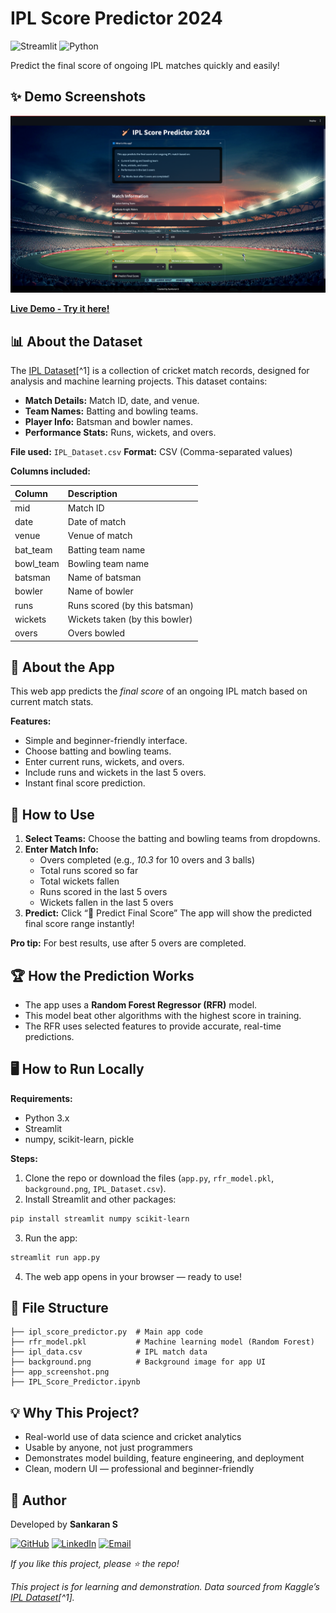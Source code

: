 # IPL Score Predictor 2024

![Streamlit](https://img.shields.io/badge/Streamlit-FF4B4B?style=for-the-badge&logo=Streamlit&logoColor=white)
![Python](https://img.shields.io/badge/Python-3776AB?style=for-the-badge&logo=python&logoColor=white)

Predict the final score of ongoing IPL matches quickly and easily!

## ✨ Demo Screenshots

![App Screenshot](app_screenshot.png)

**[Live Demo - Try it here!](https://ipl-score-predictor-fsu9.onrender.com/)**

## 📊 About the Dataset

The [IPL Dataset](https://www.kaggle.com/datasets/umairziact/ipl-dataset)[^1] is a collection of cricket match records, designed for analysis and machine learning projects. This dataset contains:

- **Match Details:** Match ID, date, and venue.
- **Team Names:** Batting and bowling teams.
- **Player Info:** Batsman and bowler names.
- **Performance Stats:** Runs, wickets, and overs.

**File used:** `IPL_Dataset.csv`
**Format:** CSV (Comma-separated values)

**Columns included:**


| Column | Description |
| :-- | :-- |
| mid | Match ID |
| date | Date of match |
| venue | Venue of match |
| bat_team | Batting team name |
| bowl_team | Bowling team name |
| batsman | Name of batsman |
| bowler | Name of bowler |
| runs | Runs scored (by this batsman) |
| wickets | Wickets taken (by this bowler) |
| overs | Overs bowled |

## 🏏 About the App

This web app predicts the *final score* of an ongoing IPL match based on current match stats.

**Features:**

- Simple and beginner-friendly interface.
- Choose batting and bowling teams.
- Enter current runs, wickets, and overs.
- Include runs and wickets in the last 5 overs.
- Instant final score prediction.

## 🚦 How to Use

1. **Select Teams:** Choose the batting and bowling teams from dropdowns.
2. **Enter Match Info:**
    - Overs completed (e.g., *10.3* for 10 overs and 3 balls)
    - Total runs scored so far
    - Total wickets fallen
    - Runs scored in the last 5 overs
    - Wickets fallen in the last 5 overs
3. **Predict:** Click “🎯 Predict Final Score”
The app will show the predicted final score range instantly!

**Pro tip:** For best results, use after 5 overs are completed.

## 🏆 How the Prediction Works

- The app uses a **Random Forest Regressor (RFR)** model.
- This model beat other algorithms with the highest score in training.
- The RFR uses selected features to provide accurate, real-time predictions.


## 🖥️ How to Run Locally

**Requirements:**

- Python 3.x
- Streamlit
- numpy, scikit-learn, pickle

**Steps:**

1. Clone the repo or download the files (`app.py`, `rfr_model.pkl`, `background.png`, `IPL_Dataset.csv`).
2. Install Streamlit and other packages:

```bash
pip install streamlit numpy scikit-learn
```

3. Run the app:

```bash
streamlit run app.py
```

4. The web app opens in your browser — ready to use!

## 📂 File Structure

```
├── ipl_score_predictor.py  # Main app code
├── rfr_model.pkl           # Machine learning model (Random Forest)
├── ipl_data.csv            # IPL match data
├── background.png          # Background image for app UI
├── app_screenshot.png
├── IPL_Score_Predictor.ipynb  
```


## 💡 Why This Project?

- Real-world use of data science and cricket analytics
- Usable by anyone, not just programmers
- Demonstrates model building, feature engineering, and deployment
- Clean, modern UI — professional and beginner-friendly


## 👤 Author

Developed by **Sankaran S**
 
[![GitHub](https://img.shields.io/badge/GitHub-181717?style=for-the-badge&logo=github&logoColor=white)](https://github.com/sankaran-s2001)  [![LinkedIn](https://img.shields.io/badge/LinkedIn-0077B5?style=for-the-badge&logo=linkedin&logoColor=white)](https://www.linkedin.com/in/sankaran-s21/)  [![Email](https://img.shields.io/badge/Email-D14836?style=for-the-badge&logo=gmail&logoColor=white)](mailto:sankaran121101@gmail.com)

*If you like this project, please ⭐ the repo!*

*This project is for learning and demonstration. Data sourced from Kaggle’s [IPL Dataset](https://www.kaggle.com/datasets/umairziact/ipl-dataset)[^1].*
